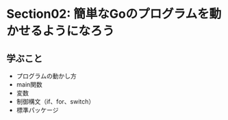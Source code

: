 # Section02: 簡単なGoのプログラムを動かせるようになろう

## 学ぶこと

* プログラムの動かし方
* main関数
* 変数
* 制御構文（if、for、switch）
* 標準パッケージ
